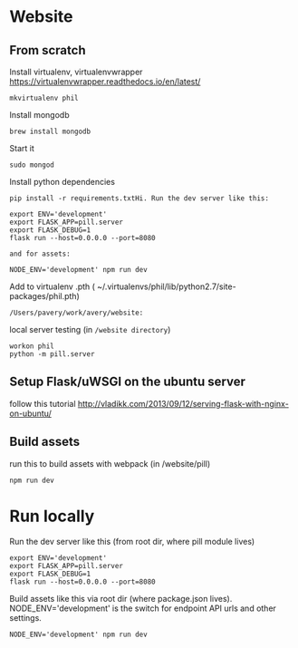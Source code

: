 # Website

## From scratch
Install virtualenv, virtualenvwrapper
https://virtualenvwrapper.readthedocs.io/en/latest/
```
mkvirtualenv phil
```

Install mongodb
```
brew install mongodb
```

Start it
```
sudo mongod
```

Install python dependencies
```
pip install -r requirements.txtHi. Run the dev server like this:

export ENV='development'
export FLASK_APP=pill.server
export FLASK_DEBUG=1
flask run --host=0.0.0.0 --port=8080

and for assets:

NODE_ENV='development' npm run dev
```

Add to virtualenv .pth ( ~/.virtualenvs/phil/lib/python2.7/site-packages/phil.pth)
```
/Users/pavery/work/avery/website:
```

local server testing (in `/website directory`)
```
workon phil
python -m pill.server
```

## Setup Flask/uWSGI on the ubuntu server
follow this tutorial
http://vladikk.com/2013/09/12/serving-flask-with-nginx-on-ubuntu/

## Build assets
run this to build assets with webpack (in /website/pill)
```
npm run dev
```

# Run locally

Run the dev server like this (from root dir, where pill module lives)
```
export ENV='development'
export FLASK_APP=pill.server
export FLASK_DEBUG=1
flask run --host=0.0.0.0 --port=8080
```

Build assets like this via root dir (where package.json lives). NODE_ENV='development' is the switch for endpoint API urls and other settings.
```
NODE_ENV='development' npm run dev
```